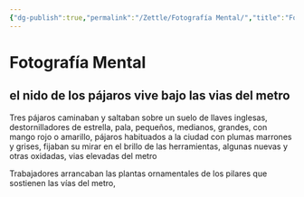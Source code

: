 ```yaml
---
{"dg-publish":true,"permalink":"/Zettle/Fotografía Mental/","title":"Fotografía Mental","tags":["Ensayo,"],"created":"2023-07-23T12:39:38.710-05:00","updated":"2023-08-31T17:42:12.870-05:00"}
---
```



# Fotografía Mental
## el nido de los pájaros vive bajo las vias del metro
Tres pájaros caminaban y saltaban sobre un suelo de llaves inglesas, destornilladores de estrella, pala, pequeños, medianos, grandes, con mango rojo o amarillo, pájaros habituados a la ciudad con plumas marrones y grises, fijaban su mirar en el brillo de las herramientas, algunas nuevas y otras oxidadas, vias elevadas del metro 

Trabajadores arrancaban las plantas ornamentales de los pilares que sostienen las vías del metro,